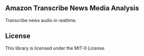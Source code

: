 ## Amazon Transcribe News Media Analysis

Transcribe news audio in realtime.

## License

This library is licensed under the MIT-0 License. 

